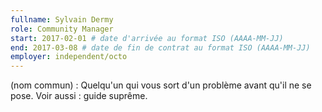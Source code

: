 ```yaml
---
fullname: Sylvain Dermy
role: Community Manager
start: 2017-02-01 # date d'arrivée au format ISO (AAAA-MM-JJ)
end: 2017-03-08 # date de fin de contrat au format ISO (AAAA-MM-JJ)
employer: independent/octo
---
```


(nom commun) : Quelqu'un qui vous sort d'un problème avant qu'il ne se pose. Voir aussi : guide suprême.

